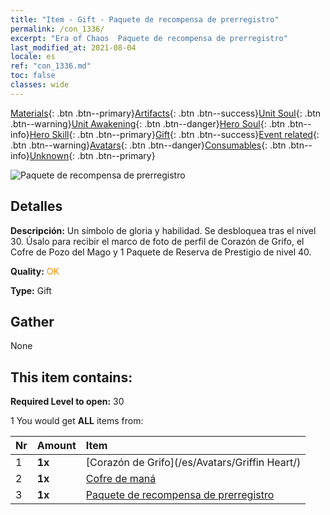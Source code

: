 ```yaml
---
title: "Item - Gift - Paquete de recompensa de prerregistro"
permalink: /con_1336/
excerpt: "Era of Chaos  Paquete de recompensa de prerregistro"
last_modified_at: 2021-08-04
locale: es
ref: "con_1336.md"
toc: false
classes: wide
---
```

 [Materials](/ItemsES/){: .btn .btn--primary}[Artifacts](/ItemsES/Artifacts/){: .btn .btn--success}[Unit Soul](/ItemsES/UnitSoul/){: .btn .btn--warning}[Unit Awakening](/ItemsES/UnitAwakening/){: .btn .btn--danger}[Hero Soul](/ItemsES/HeroSoul/){: .btn .btn--info}[Hero Skill](/ItemsES/HeroSkill/){: .btn .btn--primary}[Gift](/ItemsES/Gift/){: .btn .btn--success}[Event related](/ItemsES/Events/){: .btn .btn--warning}[Avatars](/ItemsES/Avatars/){: .btn .btn--danger}[Consumables](/ItemsES/Consumables/){: .btn .btn--info}[Unknown](/ItemsES/Unknown/){: .btn .btn--primary}

 ![Paquete de recompensa de prerregistro](/images/t/i_906011.png)

## Detalles
 **Descripción:** Un símbolo de gloria y habilidad. Se desbloquea tras el nivel 30. Úsalo para recibir el marco de foto de perfil de Corazón de Grifo, el Cofre de Pozo del Mago y 1 Paquete de Reserva de Prestigio de nivel 40.

 **Quality:** <span style="color: #FF8C00">OK</span>

 **Type:** Gift

## Gather

  None

## This item contains:

 **Required Level to open:** 30

 1 You would get **ALL** items  from:

  | Nr | Amount |     Item    |
  |:---|:-------|:------------|
  | 1 |  **1x** | [Corazón de Grifo](/es/Avatars/Griffin Heart/) |  | 
  | 2 |  **1x** | [Cofre de maná](/ItemsES/con_1335/) |  | 
  | 3 |  **1x** | [Paquete de recompensa de prerregistro](/ItemsES/con_1337/) |  | 
